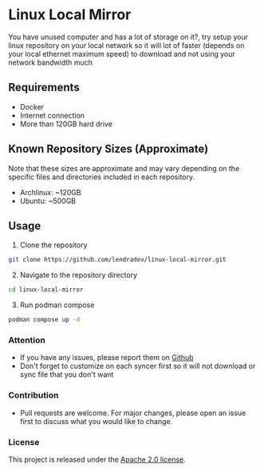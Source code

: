 # Linux Local Mirror
You have unused computer and has a lot of storage on it?, try setup your linux repository on your local network 
so it will lot of faster (depends on your local ethernet maximum speed) to download and not using your network bandwidth much


## Requirements

- Docker
- Internet connection
- More than 120GB hard drive


## Known Repository Sizes (Approximate)

Note that these sizes are approximate and may vary depending on the specific files and directories included in each repository.

- Archlinux: ~120GB
- Ubuntu: ~500GB

## Usage
1. Clone the repository
```bash
git clone https://github.com/lendradev/linux-local-mirror.git
```

2. Navigate to the repository directory
```bash
cd linux-local-mirror
```

3. Run podman compose
```bash
podman compose up -d
```


### Attention 
- If you have any issues, please report them on [Github](https://github.com/lendradev/linux-local-mirror/issues)
- Don't forget to customize on each syncer first so it will not download or sync file that you don't want


### Contribution

- Pull requests are welcome. For major changes, please open an issue first to discuss what you would like to change.

### License

This project is released under the [Apache 2.0 license](https://github.com/lendradev/linux-local-mirror/blob/main/LICENSE).